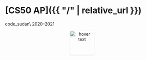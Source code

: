 # [CS50 AP]({{ "/" | relative_url }})

code_sudan\\
2020–2021
<p align="center">
  <img src="https://www.google.com/url?sa=i&url=https%3A%2F%2Fwww.facebook.com%2FCodeSudan%2F&psig=AOvVaw3r3vYaS9_NZvqkzK2M7bR4&ust=1597837748348000&source=images&cd=vfe&ved=0CAIQjRxqFwoTCMjsmr3QpesCFQAAAAAdAAAAABAD" width="80" title="hover text">
</p>
